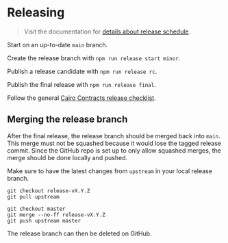 # Releasing

> Visit the documentation for [details about release schedule].

Start on an up-to-date `main` branch.

Create the release branch with `npm run release start minor`.

Publish a release candidate with `npm run release rc`.

Publish the final release with `npm run release final`.

Follow the general [Cairo Contracts release checklist].

[details about release schedule]: TBD
[Cairo Contracts release checklist]: TBD


## Merging the release branch

After the final release, the release branch should be merged back into `main`. This merge must not be squashed because it would lose the tagged release commit. Since the GitHub repo is set up to only allow squashed merges, the merge should be done locally and pushed.

Make sure to have the latest changes from `upstream` in your local release branch.

```
git checkout release-vX.Y.Z
git pull upstream
```

```
git checkout master
git merge --no-ff release-vX.Y.Z
git push upstream master
```

The release branch can then be deleted on GitHub.
